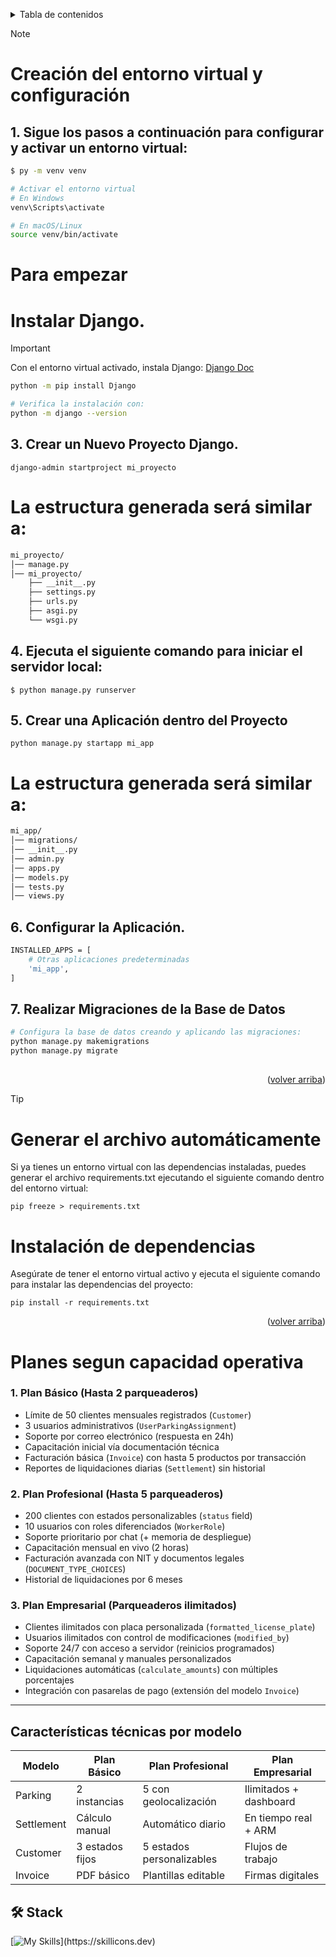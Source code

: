 <a name="readme-top"></a>

<details>
<summary>Tabla de contenidos</summary>

1. [Creación del entorno virtual y configuración](#creación-del-entorno-virtual-y-configuración)
2. [Para empezar](#para-empezar)
   - [Instalar Django](#instalar-django)
   - [Planes segun capacidad operativa](#planes-segun-capacidad-operativa)

</details>

> [!NOTE]
> # Creación del entorno virtual y configuración 
 
## 1. Sigue los pasos a continuación para configurar y activar un entorno virtual:

```bash
$ py -m venv venv

# Activar el entorno virtual
# En Windows
venv\Scripts\activate

# En macOS/Linux
source venv/bin/activate
```

# Para empezar
# Instalar Django.
> [!IMPORTANT]
> Con el entorno virtual activado, instala Django: <a href="https://docs.djangoproject.com/en/5.2/intro/tutorial01/" target="_blank"> Django Doc</a></p>

```bash
python -m pip install Django

# Verifica la instalación con:
python -m django --version
```


## 3. Crear un Nuevo Proyecto Django.

    django-admin startproject mi_proyecto

# La estructura generada será similar a:
```bash
mi_proyecto/
│── manage.py
│── mi_proyecto/
    ├── __init__.py
    ├── settings.py
    ├── urls.py
    ├── asgi.py
    └── wsgi.py
```

## 4. Ejecuta el siguiente comando para iniciar el servidor local:

    $ python manage.py runserver

## 5. Crear una Aplicación dentro del Proyecto

    python manage.py startapp mi_app

# La estructura generada será similar a:
```bash
mi_app/
│── migrations/
│── __init__.py
│── admin.py
│── apps.py
│── models.py
│── tests.py
│── views.py

```

## 6. Configurar la Aplicación.
```bash
INSTALLED_APPS = [
    # Otras aplicaciones predeterminadas
    'mi_app',
]
```

## 7. Realizar Migraciones de la Base de Datos
```bash
# Configura la base de datos creando y aplicando las migraciones:
python manage.py makemigrations
python manage.py migrate

```

## 
<p align="right">(<a href="#readme-top">volver arriba</a>)</p>

> [!TIP]
> # Generar el archivo automáticamente

Si ya tienes un entorno virtual con las dependencias instaladas, puedes generar el archivo requirements.txt ejecutando el siguiente comando dentro del entorno virtual:

    pip freeze > requirements.txt

# Instalación de dependencias
Asegúrate de tener el entorno virtual activo y ejecuta el siguiente comando para instalar las dependencias del proyecto:

    pip install -r requirements.txt

<p align="right">(<a href="#readme-top">volver arriba</a>)</p>

# Planes segun capacidad operativa

### 1. Plan Básico (Hasta 2 parqueaderos)
- Límite de 50 clientes mensuales registrados (`Customer`)
- 3 usuarios administrativos (`UserParkingAssignment`)
- Soporte por correo electrónico (respuesta en 24h)
- Capacitación inicial vía documentación técnica
- Facturación básica (`Invoice`) con hasta 5 productos por transacción
- Reportes de liquidaciones diarias (`Settlement`) sin historial

### 2. Plan Profesional (Hasta 5 parqueaderos)
- 200 clientes con estados personalizables (`status` field)
- 10 usuarios con roles diferenciados (`WorkerRole`)
- Soporte prioritario por chat (+ memoria de despliegue)
- Capacitación mensual en vivo (2 horas)
- Facturación avanzada con NIT y documentos legales (`DOCUMENT_TYPE_CHOICES`)
- Historial de liquidaciones por 6 meses

### 3. Plan Empresarial (Parqueaderos ilimitados)
- Clientes ilimitados con placa personalizada (`formatted_license_plate`)
- Usuarios ilimitados con control de modificaciones (`modified_by`)
- Soporte 24/7 con acceso a servidor (reinicios programados)
- Capacitación semanal y manuales personalizados
- Liquidaciones automáticas (`calculate_amounts`) con múltiples porcentajes
- Integración con pasarelas de pago (extensión del modelo `Invoice`)

---

## Características técnicas por modelo

| Modelo     | Plan Básico           | Plan Profesional           | Plan Empresarial            |
|------------|----------------------|---------------------------|----------------------------|
| Parking    | 2 instancias         | 5 con geolocalización     | Ilimitados + dashboard     |
| Settlement | Cálculo manual       | Automático diario         | En tiempo real + ARM       |
| Customer   | 3 estados fijos      | 5 estados personalizables | Flujos de trabajo          |
| Invoice    | PDF básico           | Plantillas editable       | Firmas digitales           |


   ## 🛠️ Stack

[![My Skills](https://skillicons.dev/icons?i=py,sqlite,django,html,jquery,)](https://skillicons.dev)

